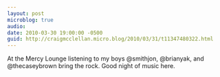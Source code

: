 ```yaml
---
layout: post
microblog: true
audio: 
date: 2010-03-30 19:00:00 -0500
guid: http://craigmcclellan.micro.blog/2010/03/31/t11347480322.html
---
```

At the Mercy Lounge listening to my boys @smithjon, @brianyak, and @thecaseybrown bring the rock. Good night of music here.

